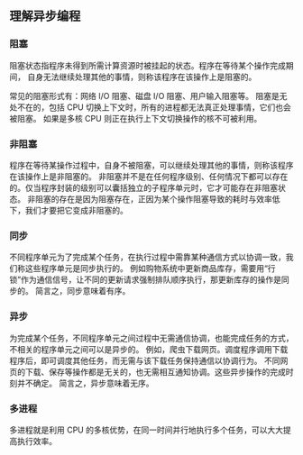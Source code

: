 ## 理解异步编程 
### 阻塞
阻塞状态指程序未得到所需计算资源时被挂起的状态。程序在等待某个操作完成期间，
自身无法继续处理其他的事情，则称该程序在该操作上是阻塞的。

常见的阻塞形式有：网络 I/O 阻塞、磁盘 I/O 阻塞、用户输入阻塞等。
阻塞是无处不在的，包括 CPU 切换上下文时，所有的进程都无法真正处理事情，它们也会被阻塞。
如果是多核 CPU 则正在执行上下文切换操作的核不可被利用。


### 非阻塞
程序在等待某操作过程中，自身不被阻塞，可以继续处理其他的事情，则称该程序在该操作上是非阻塞的。
非阻塞并不是在任何程序级别、任何情况下都可以存在的。仅当程序封装的级别可以囊括独立的子程序单元时，它才可能存在非阻塞状态。
非阻塞的存在是因为阻塞存在，正因为某个操作阻塞导致的耗时与效率低下，我们才要把它变成非阻塞的。

### 同步
不同程序单元为了完成某个任务，在执行过程中需靠某种通信方式以协调一致，我们称这些程序单元是同步执行的。
例如购物系统中更新商品库存，需要用“行锁”作为通信信号，让不同的更新请求强制排队顺序执行，那更新库存的操作是同步的。
简言之，同步意味着有序。


### 异步
为完成某个任务，不同程序单元之间过程中无需通信协调，也能完成任务的方式，不相关的程序单元之间可以是异步的。
例如，爬虫下载网页。调度程序调用下载程序后，即可调度其他任务，而无需与该下载任务保持通信以协调行为。
不同网页的下载、保存等操作都是无关的，也无需相互通知协调。这些异步操作的完成时刻并不确定。
简言之，异步意味着无序。

### 多进程
多进程就是利用 CPU 的多核优势，在同一时间并行地执行多个任务，可以大大提高执行效率。

